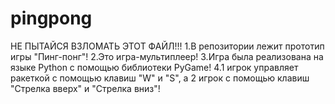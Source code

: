 # pingpong
НЕ ПЫТАЙСЯ ВЗЛОМАТЬ ЭТОТ ФАЙЛ!!!
 1.В репозитории лежит прототип игры "Пинг-понг"!
 2.Это игра-мультиплеер!
 3.Игра была реализована на языке Python c помощью библиотеки PyGame!
 4.1 игрок управляет ракеткой с помощью клавиш "W" и "S", а 2 игрок с помощью клавиш "Стрелка вверх" и "Стрелка вниз"!
